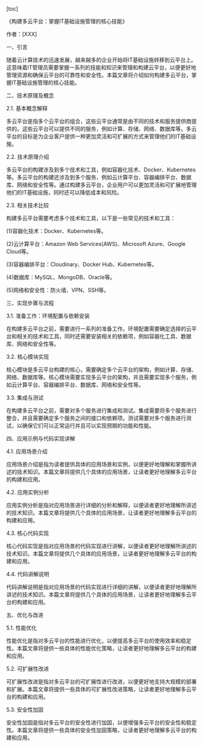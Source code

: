 
[toc]                    
                
                
《构建多云平台：掌握IT基础设施管理的核心技能》

作者：[XXX]

一、引言

随着云计算技术的迅速发展，越来越多的企业开始将IT基础设施转移到云平台上。这意味着IT管理员需要掌握一系列的技能和知识来管理和构建云平台，以便更好地管理资源和确保云平台的可靠性和安全性。本篇文章将介绍如何构建多云平台，掌握IT基础设施管理的核心技能。

二、技术原理及概念

2.1. 基本概念解释

多云平台是指多个云平台的组合，这些云平台通常是由不同的技术和服务提供商提供的。这些云平台可以提供不同的服务，例如计算、存储、网络、数据库等。多云平台的目标是为企业客户提供一种更加灵活和可扩展的方式来管理他们的IT基础设施。

2.2. 技术原理介绍

多云平台的构建涉及到多个技术和工具，例如容器化技术、Docker、Kubernetes等。多云平台的构建还涉及到多个服务，例如云计算平台、容器编排平台、数据库、网络和安全性等。通过构建多云平台，企业用户可以更加灵活和可扩展地管理他们的IT基础设施，同时还可以降低成本和风险。

2.3. 相关技术比较

构建多云平台需要考虑多个技术和工具，以下是一些常见的技术和工具：

(1)容器化技术：Docker、Kubernetes等。

(2)云计算平台：Amazon Web Services(AWS)、Microsoft Azure、Google Cloud等。

(3)容器编排平台：Cloudinary、Docker Hub、Kubernetes等。

(4)数据库：MySQL、MongoDB、Oracle等。

(5)网络和安全性：防火墙、VPN、SSH等。

三、实现步骤与流程

3.1. 准备工作：环境配置与依赖安装

在构建多云平台之前，需要进行一系列的准备工作。环境配置需要确定选择的云平台和相关的技术和工具，同时还需要安装相关的依赖项，例如容器化工具、数据库、网络和安全性等。

3.2. 核心模块实现

核心模块是多云平台构建的核心，需要确定多个云平台的架构，例如计算、存储、网络、数据库等。核心模块需要实现多云平台的架构，并且需要实现多个服务，例如云计算平台、容器编排平台、数据库、网络和安全性等。

3.3. 集成与测试

在构建多云平台之前，需要对多个服务进行集成和测试。集成需要将多个服务进行整合，并且需要确定多个服务之间的接口和依赖项。测试需要对多个服务进行测试，以确保它们可以正常运行并且可以实现预期的功能和性能。

四、应用示例与代码实现讲解

4.1. 应用场景介绍

应用场景介绍是指为读者提供具体的应用场景和实例，以便更好地理解和掌握所讲述的技术知识。本篇文章将提供几个具体的应用场景，让读者更好地理解多云平台的构建和应用。

4.2. 应用实例分析

应用实例分析是指对应用场景进行详细的分析和解释，以便读者更好地理解所讲述的技术知识。本篇文章将提供几个具体的应用场景，让读者更好地理解多云平台的构建和应用。

4.3. 核心代码实现

核心代码实现是指对应用场景的代码实现进行讲解，以便读者更好地理解所讲述的技术知识。本篇文章将提供几个具体的应用场景，让读者更好地理解多云平台的构建和应用。

4.4. 代码讲解说明

代码讲解说明是指对应用场景的代码实现进行详细的讲解，以便读者更好地理解所讲述的技术知识。本篇文章将提供几个具体的应用场景，让读者更好地理解多云平台的构建和应用。

五、优化与改进

5.1. 性能优化

性能优化是指对多云平台的性能进行优化，以便提高多云平台的使用效率和稳定性。本篇文章将提供一些具体的性能优化策略，让读者更好地理解多云平台的构建和应用。

5.2. 可扩展性改进

可扩展性改进是指对多云平台的可扩展性进行改进，以便更好地支持大规模的部署和扩展。本篇文章将提供一些具体的可扩展性改进策略，让读者更好地理解多云平台的构建和应用。

5.3. 安全性加固

安全性加固是指对多云平台的安全性进行加固，以便增强多云平台的安全性和稳定性。本篇文章将提供一些具体的安全性加固策略，让读者更好地理解多云平台的构建和应用。

